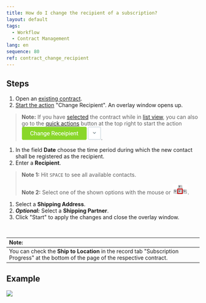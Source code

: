 ```yaml
---
title: How do I change the recipient of a subscription?
layout: default
tags:
  - Workflow
  - Contract Management
lang: en
sequence: 80
ref: contract_change_recipient
---
```


## Steps
1. Open an [existing contract](Create_contract).
1. [Start the action](StartAction) "Change Recipient". An overlay window opens up.
 >**Note:** If you have [selected](RecordSelection) the contract while in [list view](ViewModes), you can also go to the [quick actions](StartAction) button at the top right to start the action ![](assets/Change_recipient_button.png).

1. In the field **Date** choose the time period during which the new contact shall be registered as the recipient.
1. Enter a **Recipient**.
 >**Note 1:** Hit `SPACE` to see all available contacts.<br><br>
 >**Note 2:** Select one of the shown options with the mouse or ![](../DE/assets/Workflow_Auftrag_Bis_Rechnung_WebUI-73797.png).

1. Select a **Shipping Address**.
1. ***Optional:*** Select a **Shipping Partner**.
1. Click "Start" to apply the changes and close the overlay window.
<br>

| **Note:** |
| :- |
| You can check the **Ship to Location** in the record tab "Subscription Progress" at the bottom of the page of the respective contract. |

## Example
![](assets/Contract_change_recipient.gif)

